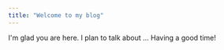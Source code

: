 ```yaml
---
title: "Welcome to my blog"
---
```


I'm glad you are here. I plan to talk about ...
Having a good time!
